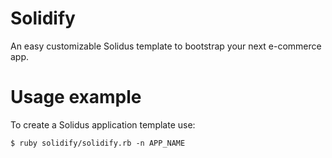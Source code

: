 # Solidify
An easy customizable Solidus template to bootstrap your next e-commerce app.

# Usage example
To create a Solidus application template use:

    $ ruby solidify/solidify.rb -n APP_NAME
